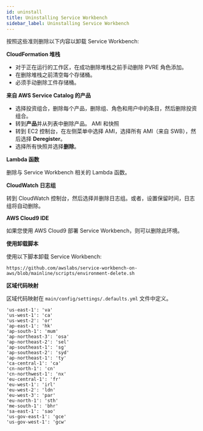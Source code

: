 ```yaml
---
id: uninstall
title: Uninstalling Service Workbench
sidebar_label: Uninstalling Service Workbench
---
```


按照这些准则删除以下内容以卸载 Service Workbench:

**CloudFormation 堆栈**

+ 对于正在运行的工作区，在成功删除堆栈之前手动删除 PVRE 角色添加。
+ 在删除堆栈之前清空每个存储桶。
+ 必须手动删除工件存储桶。

**来自 AWS Service Catalog 的产品**

+ 选择投资组合，删除每个产品，删除组、角色和用户中的条目，然后删除投资组合。
+ 转到**产品**并从列表中删除产品。
AMI 和快照
+ 转到 EC2 控制台，在左侧菜单中选择 AMI，选择所有 AMI（来自 SWB），然后选择 **Deregister**。
+ 选择所有快照并选择**删除**。

**Lambda 函数**

删除与 Service Workbench 相关的 Lambda 函数。

**CloudWatch 日志组**

转到 CloudWatch 控制台，然后选择并删除日志组。或者，设置保留时间，日志组将自动删除。

**AWS Cloud9 IDE**

如果您使用 AWS Cloud9 部署 Service Workbench，则可以删除此环境。

**使用卸载脚本**

使用以下脚本卸载 Service Workbench:

```
https://github.com/awslabs/service-workbench-on-aws/blob/mainline/scripts/environment-delete.sh
```

**区域代码映射**

区域代码映射在 `main/config/settings/.defaults.yml` 文件中定义。

```'us-east-2': 'oh'
'us-east-1': 'va'
'us-west-1': 'ca'
'us-west-2': 'or'
'ap-east-1': 'hk'
'ap-south-1': 'mum'
'ap-northeast-3': 'osa'
'ap-northeast-2': 'sel'
'ap-southeast-1': 'sg'
'ap-southeast-2': 'syd'
'ap-northeast-1': 'ty'
'ca-central-1': 'ca'
'cn-north-1': 'cn'
'cn-northwest-1': 'nx'
'eu-central-1': 'fr'
'eu-west-1': 'irl'
'eu-west-2': 'ldn'
'eu-west-3': 'par'
'eu-north-1': 'sth'
'me-south-1': 'bhr'
'sa-east-1': 'sao'
'us-gov-east-1': 'gce'
'us-gov-west-1': 'gcw'
```
